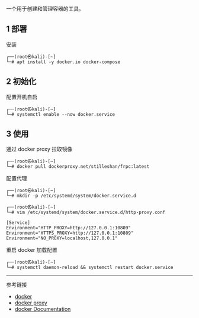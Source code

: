一个用于创建和管理容器的工具。

## 1 部署

安装

```shell
┌──(root㉿kali)-[~]
└─# apt install -y docker.io docker-compose
```

## 2 初始化

配置开机自启

```shell
┌──(root㉿kali)-[~]
└─# systemctl enable --now docker.service
```

## 3 使用

通过 docker proxy 拉取镜像

```shell
┌──(root㉿kali)-[~]
└─# docker pull dockerproxy.net/stilleshan/frpc:latest
```

配置代理

```shell
┌──(root㉿kali)-[~]
└─# mkdir -p /etc/systemd/system/docker.service.d
```

```shell
┌──(root㉿kali)-[~]
└─# vim /etc/systemd/system/docker.service.d/http-proxy.conf
```

```
[Service]
Environment="HTTP_PROXY=http://127.0.0.1:10809"
Environment="HTTPS_PROXY=http://127.0.0.1:10809"
Environment="NO_PROXY=localhost,127.0.0.1"
```

重启 docker 加载配置

```shell
┌──(root㉿kali)-[~]
└─# systemctl daemon-reload && systemctl restart docker.service
```

---

参考链接

- [docker](https://www.docker.com/)
- [docker proxy](https://dockerproxy.net/)
- [docker Documentation](https://docs.docker.com/)
